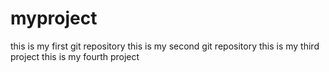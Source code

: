 # myproject
this is my first git repository
this is my second git repository
this is my third project
this is my fourth project

